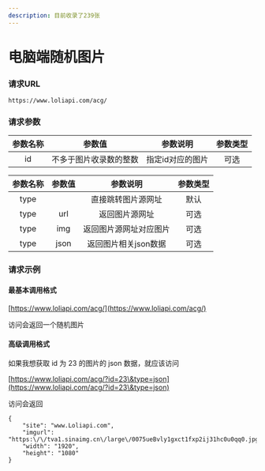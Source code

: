 ```yaml
---
description: 目前收录了239张
---
```


# 电脑端随机图片

### 请求URL

```
https://www.loliapi.com/acg/
```

### 请求参数

| 参数名称 |     参数值     |    参数说明   | 参数类型 |
| :--: | :---------: | :-------: | :--: |
|  id  | 不多于图片收录数的整数 | 指定id对应的图片 |  可选  |

| 参数名称 |  参数值 |     参数说明     | 参数类型 |
| :--: | :--: | :----------: | :--: |
| type |      |   直接跳转图片源网址  |  默认  |
| type |  url |    返回图片源网址   |  可选  |
| type |  img |  返回图片源网址对应图片 |  可选  |
| type | json | 返回图片相关json数据 |  可选  |

### 请求示例

#### 最基本调用格式

[https://www.loliapi.com/acg/](https://www.loliapi.com/acg/)

访问会返回一个随机图片

#### 高级调用格式

如果我想获取 id 为 23 的图片的 json 数据，就应该访问

[https://www.loliapi.com/acg/?id=23\&type=json](https://www.loliapi.com/acg/?id=23\&type=json)

访问会返回

```
{
    "site": "www.Loliapi.com",
    "imgurl": "https:\/\/tva1.sinaimg.cn\/large\/0075ueBvly1gxct1fxp2ij31hc0u0qq0.jpg",
    "width": "1920",
    "height": "1080"
}
```
